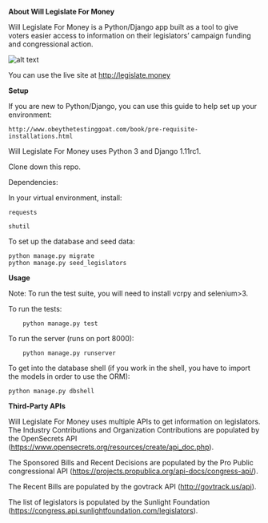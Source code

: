 **About Will Legislate For Money**

Will Legislate For Money is a Python/Django app built as a tool to give voters easier access to information on their legislators’ campaign funding and congressional action.

![alt text](https://cloud.githubusercontent.com/assets/1721599/26426097/6a793574-4094-11e7-809f-993d644a85b0.png)

You can use the live site at http://legislate.money

**Setup**

If you are new to Python/Django, you can use this guide to help set up your environment:

    http://www.obeythetestinggoat.com/book/pre-requisite-installations.html

Will Legislate For Money uses Python 3 and Django 1.11rc1.

Clone down this repo.

Dependencies:

In your virtual environment, install:

    requests
    
    shutil

To set up the database and seed data:

    python manage.py migrate
    python manage.py seed_legislators

**Usage**

Note: To run the test suite, you will need to install vcrpy and selenium>3.

To run the tests:

		python manage.py test

To run the server (runs on port 8000):

		python manage.py runserver

To get into the database shell (if you work in the shell, you have to import the models in order to use the ORM):

    python manage.py dbshell

**Third-Party APIs**

Will Legislate For Money uses multiple APIs to get information on legislators.
The Industry Contributions and Organization Contributions are populated by the OpenSecrets API (https://www.opensecrets.org/resources/create/api_doc.php).

The Sponsored Bills and Recent Decisions are populated by the Pro Public congressional API (https://projects.propublica.org/api-docs/congress-api/).

The Recent Bills are populated by the govtrack API (http://govtrack.us/api).

The list of legislators is populated by the Sunlight Foundation (https://congress.api.sunlightfoundation.com/legislators).
